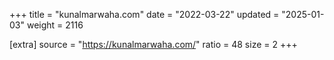 +++
title = "kunalmarwaha.com"
date = "2022-03-22"
updated = "2025-01-03"
weight = 2116

[extra]
source = "https://kunalmarwaha.com/"
ratio = 48
size = 2
+++

